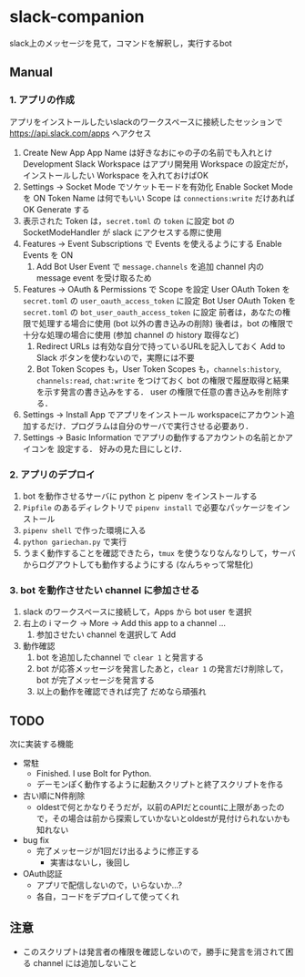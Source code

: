 # slack-companion

slack上のメッセージを見て，コマンドを解釈し，実行するbot

## Manual

### 1. アプリの作成

アプリをインストールしたいslackのワークスペースに接続したセッションで https://api.slack.com/apps へアクセス

1. Create New App
   App Name は好きなおにゃの子の名前でも入れとけ
   Development Slack Workspace はアプリ開発用 Workspace の設定だが，インストールしたい Workspace を入れておけばOK
1. Settings -> Socket Mode でソケットモードを有効化
   Enable Socket Mode を ON
   Token Name は何でもいい
   Scope は `connections:write` だけあればOK
   Generate する
1. 表示された Token は，`secret.toml` の `token` に設定
   bot の SocketModeHandler が slack にアクセスする際に使用
1. Features -> Event Subscriptions で Events を使えるようにする
   Enable Events を ON
    1. Add Bot User Event で `message.channels` を追加
       channel 内の message event を受け取るため
1. Features -> OAuth & Permissions で Scope を設定
   User OAuth Token を `secret.toml` の `user_oauth_access_token` に設定
   Bot User OAuth Token を `secret.toml` の `bot_user_oauth_access_token` に設定
   前者は，あなたの権限で処理する場合に使用 (bot 以外の書き込みの削除)
   後者は，bot の権限で十分な処理の場合に使用 (参加 channel の history 取得など)
    1. Redirect URLs は有効な自分で持っているURLを記入しておく
       Add to Slack ボタンを使わないので，実際には不要
    1. Bot Token Scopes も，User Token Scopes も，`channels:history`, `channels:read`, `chat:write` をつけておく
       bot の権限で履歴取得と結果を示す発言の書き込みをする．
       user の権限で任意の書き込みを削除する．
1. Settings -> Install App でアプリをインストール
   workspaceにアカウント追加するだけ．プログラムは自分のサーバで実行させる必要あり．
1. Settings -> Basic Information でアプリの動作するアカウントの名前とかアイコンを
   設定する．
   好みの見た目にしとけ．

### 2. アプリのデプロイ

1. bot を動作させるサーバに python と pipenv をインストールする
2. `Pipfile` のあるディレクトリで `pipenv install` で必要なパッケージをインストール
3. `pipenv shell` で作った環境に入る
4. `python gariechan.py` で実行
5. うまく動作することを確認できたら，`tmux` を使うなりなんなりして，サーバからログアウトしても動作するようにする (なんちゃって常駐化)

### 3. bot を動作させたい channel に参加させる

1. slack のワークスペースに接続して，Apps から bot user を選択
2. 右上の i マーク -> More -> Add this app to a channel ...
    1. 参加させたい channel を選択して Add
3. 動作確認
    1. bot を追加したchannel で `clear 1` と発言する
    2. bot が応答メッセージを発言したあと，`clear 1` の発言だけ削除して，bot が完了メッセージを発言する
    3. 以上の動作を確認できれば完了
       だめなら頑張れ

## TODO

次に実装する機能

- 常駐
    - Finished. I use Bolt for Python.
    - デーモンぽく動作するように起動スクリプトと終了スクリプトを作る
- 古い順にN件削除
    - oldestで何とかなりそうだが，以前のAPIだとcountに上限があったので，その場合は前から探索していかないとoldestが見付けられないかも知れない
- bug fix
    - 完了メッセージが1回だけ出るように修正する
        - 実害はないし，後回し
- OAuth認証
    - アプリで配信しないので，いらないか…?
    - 各自，コードをデプロイして使ってくれ


## 注意

- このスクリプトは発言者の権限を確認しないので，勝手に発言を消されて困る channel には追加しないこと

